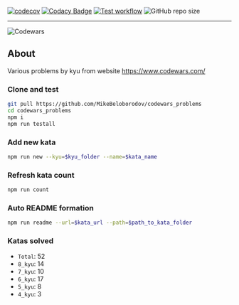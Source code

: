 [![codecov](https://codecov.io/gh/MikeBeloborodov/codewars_problems/graph/badge.svg?token=276C6UO7OL)](https://codecov.io/gh/MikeBeloborodov/codewars_problems)
[![Codacy Badge](https://app.codacy.com/project/badge/Grade/563776c906754dc7ac3f31217a1ff03f)](https://app.codacy.com/gh/MikeBeloborodov/codewars_problems/dashboard?utm_source=gh&utm_medium=referral&utm_content=&utm_campaign=Badge_grade)
[![Test workflow](https://github.com/MikeBeloborodov/codewars_problems/actions/workflows/main.yml/badge.svg)](https://github.com/MikeBeloborodov/codewars_problems/actions/workflows/main.yml)
![GitHub repo size](https://img.shields.io/github/repo-size/MikeBeloborodov/codewars_problems)

---

![Codewars](https://www.codewars.com/users/MikeBeloborodov/badges/large)

## About

Various problems by kyu from website https://www.codewars.com/

### Clone and test

```sh
git pull https://github.com/MikeBeloborodov/codewars_problems
cd codewars_problems
npm i
npm run testall
```

### Add new kata

```sh
npm run new --kyu=$kyu_folder --name=$kata_name
```

### Refresh kata count

```sh
npm run count
```

### Auto README formation

```sh
npm run readme --url=$kata_url --path=$path_to_kata_folder
```

### Katas solved

- `Total`: 52
- `8_kyu`: 14
- `7_kyu`: 10
- `6_kyu`: 17
- `5_kyu`: 8
- `4_kyu`: 3
